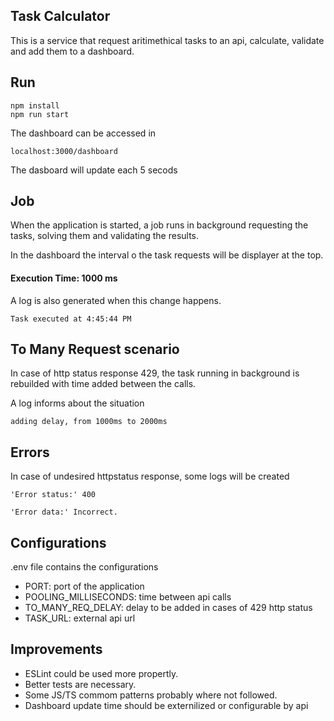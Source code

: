 ## Task Calculator

This is a service that request aritimethical tasks to an api, calculate, validate and add them to a dashboard.


## Run
```
npm install
npm run start
```

The dashboard can be accessed in 
```
localhost:3000/dashboard
```

The dasboard will update each 5 secods

## Job
When the application is started, a job runs in background requesting the tasks, solving them and validating the results.

In the dashboard the interval o the task requests will be displayer at the top.

#### Execution Time: 1000 ms

A log is also generated when this change happens.
```
Task executed at 4:45:44 PM
```

## To Many Request scenario
In case of http status response 429, the task running in background is rebuilded with time added between the calls.

A log informs about the situation
```
adding delay, from 1000ms to 2000ms
```

## Errors
In case of undesired httpstatus response, some logs will be created
```
'Error status:' 400
```
```
'Error data:' Incorrect.
```


## Configurations
.env file contains the configurations

* PORT: port of the application
* POOLING_MILLISECONDS: time between api calls
* TO_MANY_REQ_DELAY: delay to be added in cases of 429 http status
* TASK_URL: external api url


## Improvements
* ESLint could be used more propertly.
* Better tests are necessary.
* Some JS/TS commom patterns probably where not followed.
* Dashboard update time should be externilized or configurable by api